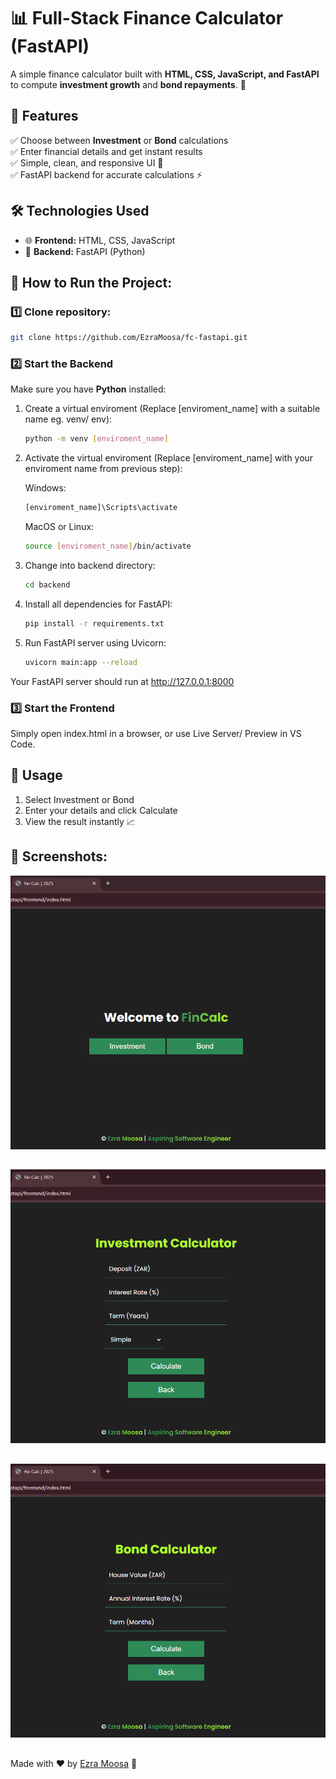 # 📊 Full-Stack Finance Calculator (FastAPI)

A simple finance calculator built with **HTML, CSS, JavaScript, and FastAPI** to compute **investment growth** and **bond repayments**. 🚀  

## 🌟 Features
✅ Choose between **Investment** or **Bond** calculations  
✅ Enter financial details and get instant results  
✅ Simple, clean, and responsive UI 🎨  
✅ FastAPI backend for accurate calculations ⚡  

## 🛠️ Technologies Used
- 🌐 **Frontend:** HTML, CSS, JavaScript  
- 🚀 **Backend:** FastAPI (Python)  

## 🚀 How to Run the Project:

### 1️⃣ Clone repository:
```sh
git clone https://github.com/EzraMoosa/fc-fastapi.git
```

### 2️⃣ Start the Backend
Make sure you have **Python** installed:
1. Create a virtual enviroment (Replace [enviroment_name] with a suitable name eg. venv/ env):
    ```sh
    python -m venv [enviroment_name]
    ```
2. Activate the virtual enviroment (Replace [enviroment_name] with your enviroment name from previous step):

   Windows:
    ```sh
    [enviroment_name]\Scripts\activate
    ```
    MacOS or Linux:
    ```sh
    source [enviroment_name]/bin/activate
    ```
2. Change into backend directory:
    ```sh
    cd backend
    ```
3. Install all dependencies for FastAPI:
    ```sh
    pip install -r requirements.txt
    ```
4. Run FastAPI server using Uvicorn:
    ```sh
    uvicorn main:app --reload
    ```
  Your FastAPI server should run at http://127.0.0.1:8000

### 3️⃣ Start the Frontend
Simply open index.html in a browser, or use Live Server/ Preview in VS Code.

## 🎯 Usage
1. Select Investment or Bond
2. Enter your details and click Calculate
3. View the result instantly 📈

## 📸 Screenshots:
![Welcome Screen](/screenshots/welcomescreen.png)
##
![Investment Screen](/screenshots/investmentscreen.png)
##
![Bond Screen](/screenshots/bondscreen.png)

##
Made with ❤️ by [Ezra Moosa](https://github.com/EzraMoosa) 🚀
